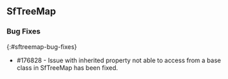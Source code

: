 ## SfTreeMap

### Bug Fixes
{:#sftreemap-bug-fixes} 

* \#176828 - Issue with inherited property not able to access from a base class in SfTreeMap has been fixed.
